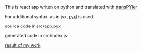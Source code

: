This is react app writen on python and translated with [transPYler](https://github.com/alploskov/transPYler)

For additional syntax, as in jsx, [pyxl](https://github.com/gvanrossum/pyxl3) is used.

source code in src/app.pyx

generated code in src/index.js

[result of my work](https://alploskov.github.io/python-react-todo-app/)
